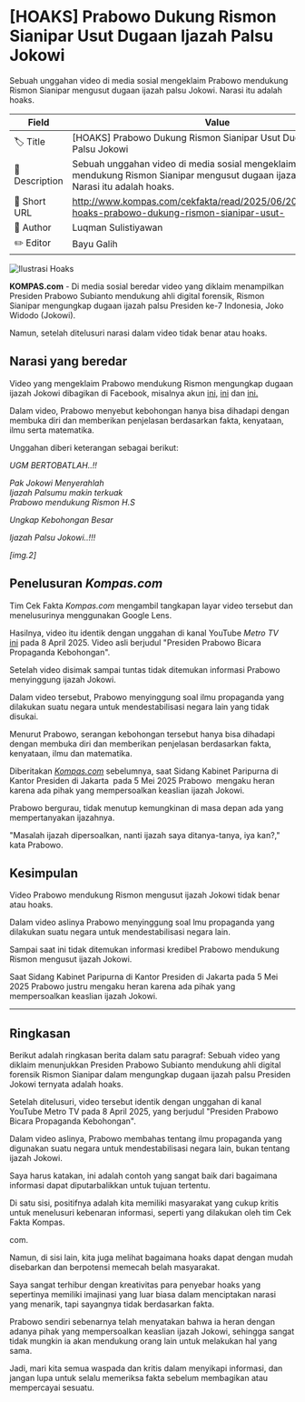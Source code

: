 # [HOAKS] Prabowo Dukung Rismon Sianipar Usut Dugaan Ijazah Palsu Jokowi

Sebuah unggahan video di media sosial mengeklaim Prabowo mendukung Rismon  Sianipar mengusut dugaan ijazah palsu Jokowi. Narasi itu adalah hoaks. 

| Field         | Value                                                       |
|---------------|-------------------------------------------------------------|
| 🏷️ Title       | [HOAKS] Prabowo Dukung Rismon Sianipar Usut Dugaan Ijazah Palsu Jokowi |
| 📝 Description | Sebuah unggahan video di media sosial mengeklaim Prabowo mendukung Rismon  Sianipar mengusut dugaan ijazah palsu Jokowi. Narasi itu adalah hoaks.  |
| 🔗 Short URL   | http://www.kompas.com/cekfakta/read/2025/06/20/122100782/-hoaks-prabowo-dukung-rismon-sianipar-usut- |
| 👤 Author      | Luqman Sulistiyawan |
| ✏️ Editor      | Bayu Galih |

![Ilustrasi Hoaks](https://asset.kompas.com/crops/zwimANfTBWu_qqxJBp0h4bVO-pg=/0x0:1876x1251/750x500/data/photo/2021/06/28/60d9cae828e1b.png)

**KOMPAS.com** - Di media sosial beredar video yang diklaim menampilkan Presiden Prabowo Subianto mendukung ahli digital forensik, Rismon Sianipar mengungkap dugaan ijazah palsu Presiden ke-7 Indonesia, Joko Widodo (Jokowi).

Namun, setelah ditelusuri narasi dalam video tidak benar atau hoaks.

## Narasi yang beredar

Video yang mengeklaim Prabowo mendukung Rismon mengungkap dugaan ijazah Jokowi dibagikan di Facebook, misalnya akun [ini,](https://www.facebook.com/share/v/18TWnnnXT4/) [ini](https://web.facebook.com/share/v/1DqU1afdEJ/?mibextid=NOb6eG) dan [ini.](https://web.facebook.com/share/v/16vF6RWDET/)

Dalam video, Prabowo menyebut kebohongan hanya bisa dihadapi dengan membuka diri dan memberikan penjelasan berdasarkan fakta, kenyataan, ilmu serta matematika.

Unggahan diberi keterangan sebagai berikut:

*UGM BERTOBATLAH..!!*

*Pak Jokowi Menyerahlah*\
*Ijazah Palsumu makin terkuak*\
*Prabowo mendukung Rismon H.S*

*Ungkap Kebohongan Besar*

*Ijazah Palsu Jokowi..!!!*

*\[img.2\]*

## Penelusuran *Kompas.com*

Tim Cek Fakta *Kompas.com* mengambil tangkapan layar video tersebut dan menelusurinya menggunakan Google Lens.

Hasilnya, video itu identik dengan unggahan di kanal YouTube *Metro TV* [ini](https://www.youtube.com/watch?v=lOlbIsDkw7w&ab_channel=METROTV) pada 8 April 2025. Video asli berjudul \"Presiden Prabowo Bicara Propaganda Kebohongan\".

Setelah video disimak sampai tuntas tidak ditemukan informasi Prabowo menyinggung ijazah Jokowi.

Dalam video tersebut, Prabowo menyinggung soal ilmu propaganda yang dilakukan suatu negara untuk mendestabilisasi negara lain yang tidak disukai.

Menurut Prabowo, serangan kebohongan tersebut hanya bisa dihadapi dengan membuka diri dan memberikan penjelasan berdasarkan fakta, kenyataan, ilmu dan matematika.

Diberitakan [*Kompas.com*](https://nasional.kompas.com/read/2025/05/08/14330091/prabowo-merespons-soal-polemik-ijazah-jokowi-dan-bantah-presiden-boneka-?page=all) sebelumnya, saat Sidang Kabinet Paripurna di Kantor Presiden di Jakarta  pada 5 Mei 2025 Prabowo  mengaku heran karena ada pihak yang mempersoalkan keaslian ijazah Jokowi. 

Prabowo bergurau, tidak menutup kemungkinan di masa depan ada yang mempertanyakan ijazahnya. 

\"Masalah ijazah dipersoalkan, nanti ijazah saya ditanya-tanya, iya kan?,\" kata Prabowo. 

## **Kesimpulan**

Video Prabowo mendukung Rismon mengusut ijazah Jokowi tidak benar atau hoaks.

Dalam video aslinya Prabowo menyinggung soal lmu propaganda yang dilakukan suatu negara untuk mendestabilisasi negara lain. 

Sampai saat ini tidak ditemukan informasi kredibel Prabowo mendukung Rismon mengusut ijazah Jokowi.

Saat Sidang Kabinet Paripurna di Kantor Presiden di Jakarta pada 5 Mei 2025 Prabowo justru mengaku heran karena ada pihak yang mempersoalkan keaslian ijazah Jokowi.

---
## Ringkasan

Berikut adalah ringkasan berita dalam satu paragraf: Sebuah video yang diklaim menunjukkan Presiden Prabowo Subianto mendukung ahli digital forensik Rismon Sianipar dalam mengungkap dugaan ijazah palsu Presiden Jokowi ternyata adalah hoaks.

 Setelah ditelusuri, video tersebut identik dengan unggahan di kanal YouTube Metro TV pada 8 April 2025, yang berjudul "Presiden Prabowo Bicara Propaganda Kebohongan".

 Dalam video aslinya, Prabowo membahas tentang ilmu propaganda yang digunakan suatu negara untuk mendestabilisasi negara lain, bukan tentang ijazah Jokowi.



Saya harus katakan, ini adalah contoh yang sangat baik dari bagaimana informasi dapat diputarbalikkan untuk tujuan tertentu.

 Di satu sisi, positifnya adalah kita memiliki masyarakat yang cukup kritis untuk menelusuri kebenaran informasi, seperti yang dilakukan oleh tim Cek Fakta Kompas.

com.

 Namun, di sisi lain, kita juga melihat bagaimana hoaks dapat dengan mudah disebarkan dan berpotensi memecah belah masyarakat.

 Saya sangat terhibur dengan kreativitas para penyebar hoaks yang sepertinya memiliki imajinasi yang luar biasa dalam menciptakan narasi yang menarik, tapi sayangnya tidak berdasarkan fakta.

 Prabowo sendiri sebenarnya telah menyatakan bahwa ia heran dengan adanya pihak yang mempersoalkan keaslian ijazah Jokowi, sehingga sangat tidak mungkin ia akan mendukung orang lain untuk melakukan hal yang sama.

 Jadi, mari kita semua waspada dan kritis dalam menyikapi informasi, dan jangan lupa untuk selalu memeriksa fakta sebelum membagikan atau mempercayai sesuatu.
